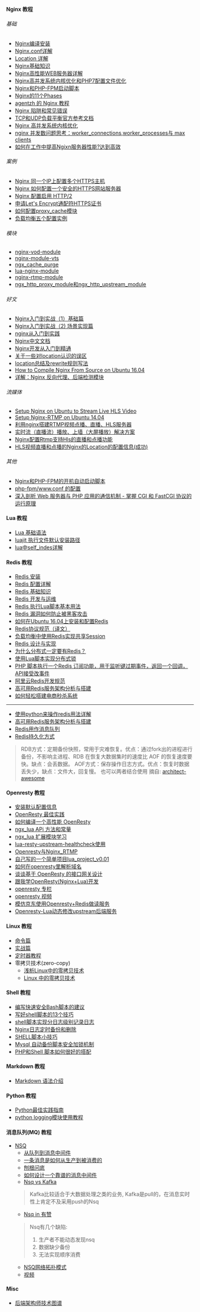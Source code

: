 

#### Nginx 教程   

###### 基础  
* [Nginx编译安装](/Nginx/nginx-install.md)  
* [Nginx.conf详解](/Nginx/nginx-base-config.md)  
* [Location 详解](/docs/Nginx/location-detail.md)  
* [Nginx基础知识](/Nginx/nginx-basic.md)  
* [Nginx高性能WEB服务器详解](/Nginx/nginx-high-basic.md)   
* [Nginx高并发系统内核优化和PHP7配置文件优化](/Nginx/nginx-parameter-config.md)   
* [Nginx和PHP-FPM启动脚本](/Nginx/nginx-start-script.md)  
* [Nginx的11个Phases](/Nginx/nginx-phases.md)  
* [agentzh 的 Nginx 教程](https://openresty.org/download/agentzh-nginx-tutorials-zhcn.html)  
* [Nginx 陷阱和常见错误](h/Nginx/nginx-1-config.md)  
* [TCP和UDP负载平衡官方参考文档](https://www.cnblogs.com/tinywan/p/6586053.html)  
* [Nginx 高并发系统内核优化](/Nginx/nginx-parameter-config.md)  
* [nginx 并发数问题思考：worker_connections,worker_processes与 max clients](http://liuqunying.blog.51cto.com/3984207/1420556?utm_source=tuicool)
* [如何在工作中提高Ngixn服务器性能?达到高效](https://juejin.im/post/5adb45e96fb9a07ab773c767?utm_source=gold_browser_extension)   

###### 案例   
* [Nginx 同一个IP上配置多个HTTPS主机](/Nginx/more-domain-config.md)  
* [Nginx 如何配置一个安全的HTTPS网站服务器](http://www.cnblogs.com/tinywan/p/7542629.html)  
* [Nginx 配置启用 HTTP/2](http://www.cnblogs.com/tinywan/p/7860774.html)  
* [申请Let's Encrypt通配符HTTPS证书](https://www.cnblogs.com/tinywan/p/8573169.html)   
* [如何配置proxy_cache模块](/Nginx/Nginx-Web/Nginx-8-proxy_cache.md)  
* [负载均衡五个配置实例](/Nginx/Nginx-Web/Nginx-7-Proxy.md)  

######  模块   
* [nginx-vod-module](http://www.cnblogs.com/tinywan/p/7879559.html)    
* [nginx-module-vts](http://www.cnblogs.com/tinywan/p/7872366.html)    
* [ngx_cache_purge](/Nginx/Nginx-Web/Nginx-8-proxy_cache.md)    
* [lua-nginx-module](http://www.cnblogs.com/tinywan/p/6538006.html)    
* [nginx-rtmp-module](http://www.cnblogs.com/tinywan/p/6639360.html)    
* [ngx_http_proxy_module和ngx_http_upstream_module](/Nginx/Nginx-Web/ngx_http_upstream_module.md)  

######  好文  
* [Nginx入门到实战（1）基础篇](https://segmentfault.com/a/1190000014893012)  
* [Nginx入门到实战（2) 场景实现篇](https://mp.weixin.qq.com/s/RDIhU2pd37ecmKjgCtiZGQ)   
* [nginx从入门到实践](http://fanqieto.top/2017/11/29/nginx%E4%BB%8E%E5%85%A5%E9%97%A8%E5%88%B0%E5%AE%9E%E8%B7%B5/)  
* [Nginx中文文档](http://www.nginx.cn/doc/)  
* [Nginx开发从入门到精通](http://tengine.taobao.org/book/)  
* [关于一些对location认识的误区](http://www.cnblogs.com/lidabo/p/4169396.html)  
* [location总结及rewrite规则写法](https://segmentfault.com/a/1190000002797606)  
* [How to Compile Nginx From Source on Ubuntu 16.04](https://www.vultr.com/docs/how-to-compile-nginx-from-source-on-ubuntu-16-04)  
* [详解：Nginx 反向代理、后端检测模块](https://mp.weixin.qq.com/s/wGOQkAPif3buhezOQhbx5A)  

######  流媒体   
* [Setup Nginx on Ubuntu to Stream Live HLS Video](https://www.vultr.com/docs/setup-nginx-on-ubuntu-to-stream-live-hls-video)  
* [Setup Nginx-RTMP on Ubuntu 14.04](https://www.vultr.com/docs/setup-nginx-rtmp-on-ubuntu-14-04)  
* [利用nginx搭建RTMP视频点播、直播、HLS服务器](https://blog.csdn.net/kingroc/article/details/50839994)  
* [实时流（直播流）播放、上墙（大屏播放）解决方案](https://www.cnblogs.com/xiaozhi_5638/p/8664841.html)  
* [Nginx配置Rtmp支持Hls的直播和点播功能](/Nginx-Rtmp/HLS-live-vod.md)  
* [HLS视频直播和点播的Nginx的Location的配置信息(成功)](/Nginx-Rtmp/HLS-live-vod-locatiuon-config.md)   

###### 其他   
* [Nginx和PHP-FPM的开机自动启动脚本](/PHP/PHP-FPM/config.md)  
* [php-fpm/www.conf 的配置 ](/PHP/PHP-FPM/config.md)   
* [深入剖析 Web 服务器与 PHP 应用的通信机制 - 掌握 CGI 和 FastCGI 协议的运行原理](https://mp.weixin.qq.com/s/6Kyfvc_N7PhBtFPstgt3MA)  

#### Lua 教程    
* [Lua 基础语法](/Lua-Script/lua-basic.md)  
* [luajit 执行文件默认安装路径](#Nginx_base_knowledge)   
* [lua中self_indes详解](/Lua-Script/oop/self__index.md)   

#### Redis 教程     
* [Redis 安装](/Redis/redis-install.md)   
* [Redis 配置详解](/Redis/redis-config.md)   
* [Redis 基础知识](#Redis_base_knowledge)   
* [Redis 开发与运维](#Redis-DevOps)  
* [Redis 执行Lua脚本基本用法](/Redis/redis-lua.md)    
* [Redis 漏洞如何防止被黑客攻击](/Redis/redis-safety.md)   
* [如何在Ubuntu 16.04上安装和配置Redis](https://www.digitalocean.com/community/tutorials/how-to-install-and-configure-redis-on-ubuntu-16-04)  
* [Redis协议规范（译文）](http://www.hchstudio.cn/article/2018/e687/)  
* [负载均衡中使用Redis实现共享Session](https://segmentfault.com/a/1190000011558000)  
* [Redis 设计与实现](https://github.com/huangz1990/redis-3.0-annotated)  
* [为什么分布式一定要有Redis？](https://mp.weixin.qq.com/s/8uii1BzfVfChbH_t5Gk_8Q)  
* [使用Lua脚本实现分布式锁](https://www.cnblogs.com/tinywan/p/9643022.html)  
* [PHP 脚本执行一个Redis 订阅功能，用于监听键过期事件，返回一个回调，API接受改事件](/Redis-PHP/Php-Run-Redis-psubscribe/nohupRedisNotify.php)   
* [阿里云Redis开发规范](https://yq.aliyun.com/articles/531067)   
* [高可用Redis服务架构分析与搭建](https://mp.weixin.qq.com/s/DA4uhPULaXI-KDKwvLzb8Q)  
* [如何轻松搭建电商秒杀系统](https://yq.aliyun.com/articles/277885)<br>
- - -
<!--
* - [x] [*使用python来操作redis用法详解*](https://www.jianshu.com/p/2639549bedc8)
-->
* [使用python来操作redis用法详解](https://www.jianshu.com/p/2639549bedc8)
* [高可用Redis服务架构分析与搭建](https://mp.weixin.qq.com/s/DA4uhPULaXI-KDKwvLzb8Q)
* [Redis用作消息队列](https://blog.csdn.net/qq_34212276/article/details/78455004)
* [Redis持久化方式](http://doc.redisfans.com/topic/persistence.html)
> RDB方式：定期备份快照，常用于灾难恢复。优点：通过fork出的进程进行备份，不影响主进程、RDB 在恢复大数据集时的速度比 AOF 的恢复速度要快。缺点：会丢数据。
> AOF方式：保存操作日志方式。优点：恢复时数据丢失少，缺点：文件大，回复慢。
> 也可以两者结合使用
> 摘自: [architect-awesome](https://github.com/xingshaocheng/architect-awesome/blob/master/README.md#redis)

####  Openresty 教程  

* [安装默认配置信息](/Openresty/openresty-basic.md)   
* [OpenResty 最佳实践](https://moonbingbing.gitbooks.io/openresty-best-practices/content/index.html)  
* [如何编译一个高性能 OpenResty](https://yq.aliyun.com/articles/228399) 
* [ngx_lua APi 方法和常量](/Openresty/openresty-api.md)   
* [ngx_lua 扩展模块学习](/Openresty/openresty-resty-module.md)   
* [lua-resty-upstream-healthcheck使用](/Openresty/lua-resty-upstream-healthcheck.md)   
* [Openresty与Nginx_RTMP](/Openresty/openresty-rtmp.md)   
* [自己写的一个简单项目lua_project_v0.01](https://github.com/Tinywan/lua_project_v0.01)   
* [如何在openresty里解析域名](http://www.jkeabc.com/181587.html)  
* [谈谈基于 OpenResty 的接口网关设计](https://www.zybuluo.com/yishuailuo/note/844059)  
* [跟我学OpenResty(Nginx+Lua)开发](http://jinnianshilongnian.iteye.com/blog/2190344)  
* [openresty 专栏](https://blog.csdn.net/qq362228416/article/category/6558114)  
* [openresty 视频](http://i.youku.com/i/UMTM2NTgyMDEyMA==/videos?q=openresty)  
* [模仿京东使用Openresty+Redis做读服务](https://my.oschina.net/zjzhai/blog/759719)  
* [Openresty-Lua动态修改upstream后端服务](Nginx/Nginx-Web/openresty-nginx-lua-Proxy.md)  

#### Linux 教程   

* [命令篇](http://www.ruanyifeng.com/blog/2016/03/systemd-tutorial-commands.html)   
* [实战篇](http://www.ruanyifeng.com/blog/2016/03/systemd-tutorial-part-two.html)   
* [定时器教程](http://www.ruanyifeng.com/blog/2018/03/systemd-timer.html)   
* 零拷贝技术(zero-copy)  
  * [浅析Linux中的零拷贝技术](https://www.jianshu.com/p/fad3339e3448)
  * [Linux 中的零拷贝技术](https://www.ibm.com/developerworks/cn/linux/l-cn-zerocopy1/index.html)

#### Shell 教程    
* [编写快速安全Bash脚本的建议](https://www.oschina.net/translate/bash-scripting-quirks-safety-tips)  
* [写好shell脚本的13个技巧](https://mp.weixin.qq.com/s/f3xDHZ7dCQr7sHJ9KDvuyQ)  
* [shell脚本实现分日志级别记录日志](/Nginx-Rtmp/Shell_Log.sh)   
* [Nginx日志定时备份和删除](/Nginx-Rtmp/Shell_Nginx_Log_cut.sh)   
* [SHELL脚本小技巧](/Nginx-Rtmp/Shell_script.md)   
* [Mysql 自动备份脚本安全加锁机制](/Nginx-Rtmp/backup_mysql.sh)   
* [PHP和Shell 脚本如何很好的搭配](/PHP/php-shell_run.md)  

#### Markdown 教程
* [Markdown 语法介绍](https://coding.net/help/doc/project/markdown.html)

#### Python 教程
* [Python最佳实践指南](https://pythonguidecn.readthedocs.io/zh/latest/)
* [python logging模块使用教程](https://www.jianshu.com/p/feb86c06c4f4)

#### 消息队列(MQ) 教程
* [NSQ](https://nsq.io/)  
  * [从队列到消息中间件](https://zhuanlan.zhihu.com/p/46201859)
  * [一条消息是如何从生产到被消费的](https://zhuanlan.zhihu.com/p/46412848)
  * [刨根问底](https://zhuanlan.zhihu.com/p/46415489)
  * [如何设计一个靠谱的消息中间件](https://zhuanlan.zhihu.com/p/46417568)
  * [Nsq vs Kafka](https://zhuanlan.zhihu.com/p/46421050)
  > Kafka比较适合于大数据处理之类的业务, Kafka是pull的，在消息实时性上肯定不及采用push的Nsq
  * [Nsq in 有赞](https://zhuanlan.zhihu.com/p/46510900)
  > Nsq有几个缺陷:
  > 1. 生产者不能动态发现nsq
  > 2. 数据缺少备份
  > 3. 无法实现顺序消费
  * [NSQ网络拓扑模式](https://nsqbook.readthedocs.io/en/latest/deployment/topology-patterns.html)
  * [视频](http://video.tudou.com/v/XMjIyMjI3MDk5Ng==.html?__fr=oldtd)
#### Misc
* [后端架构师技术图谱](https://github.com/xingshaocheng/architect-awesome)
